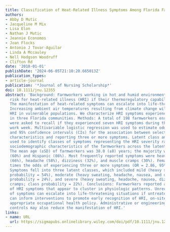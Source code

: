 ```yaml
---
title: Classification of Heat-Related Illness Symptoms Among Florida Farmworkers
authors:
- Abby D Mutic
- Jacqueline M Mix
- Lisa Elon
- Nathan J Mutic
- Jeannie Economos
- Joan Flocks
- Antonio J Tovar-Aguilar
- Linda A Mccauley
- Nell Hodgson Woodruff
- Clifton Rd
date: '2018-01-01'
publishDate: '2024-06-05T21:10:20.665013Z'
publication_types:
- article-journal
publication: '*Journal of Nursing Scholarship*'
doi: 10.1111/jnu.12355
abstract: 'Background: Farmworkers working in hot and humid environments have an increased
  risk for heat-related illness (HRI) if their thermoregulatory capabilities are overwhelmed.
  The manifestation of heat-related symptoms can escalate into life-threatening events.
  Increasing ambient air temperatures resulting from climate change will only exacerbate
  HRI in vulnerable populations. We characterize HRI symptoms experienced by farmworkers
  in three Florida communities. Methods: A total of 198 farmworkers enrolled in 2015-2016
  were asked to recall if they experienced seven HRI symptoms during the previous
  work week. Multivariable logistic regression was used to estimate odds ratios (ORs)
  and 95% confidence intervals (CIs) for the association between selected sociode-mographic
  characteristics and reporting three or more symptoms. Latent class analysis was
  used to identify classes of symptoms representing the HRI severity range. We examined
  sociodemographic characteristics of the farmworkers across the latent classes. Results:
  The mean age (±SD) of farmworkers was 38.0 (±8) years; the majority were female
  (60%) and Hispanic (86%). Most frequently reported symptoms were heavy sweating
  (66%), headache (58%), dizziness (32%), and muscle cramps (30%). Females had three
  times the odds of experiencing three or more symptoms (OR = 2.86, 95% CI 1.18-6.89).
  Symptoms fell into three latent classes, which included mild (heavy sweating; class
  probability = 54%), moderate (heavy sweating, headache, nausea, and dizziness; class
  probability = 24%), and severe (heavy sweating, headache, nausea, dizziness, muscle
  cramps; class probability = 22%). Conclusions: Farmworkers reported a high burden
  of HRI symptoms that appear to cluster in physiologic patterns. Unrecognized accumulation
  of symptoms can escalate into life-threatening situations if untreated. Our research
  can inform interventions to promote early recognition of HRI, on-site care, and
  appropriate occupational health policy. Administrative or engineering workplace
  controls may also reduce the manifestation of HRI.'
links:
- name: URL
  url: https://sigmapubs.onlinelibrary.wiley.com/doi/pdf/10.1111/jnu.12355
---
```

